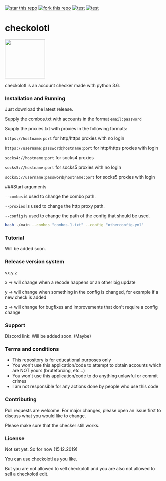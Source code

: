 [![star this repo](http://githubbadges.com/star.svg?user=scorpion3013&repo=checkolotl&style=flat)](https://github.com/scorpion3013/checkolotl)
[![fork this repo](http://githubbadges.com/fork.svg?user=scorpion3013&repo=checkolotl&style=flat)](https://github.com/scorpion3013/checkolotl/fork)
[![test](https://img.shields.io/github/last-commit/scorpion3013/checkolotl.svg?style=flat)](https://github.com/scorpion3013/checkolotl/commits/v2)
[![test](https://img.shields.io/github/v/release/scorpion3013/checkolotl.svg?style=flat)](https://github.com/scorpion3013/checkolotl/releases/latest)

# checkolotl
<img src="https://raw.githubusercontent.com/scorpion3013/checkolotl/v2/logo.png" width="128" height="125">


checkolotl is an account checker made with python 3.6.

### Installation and Running
Just download the latest release.


Supply the combos.txt with accounts in the format `email:password`

Supply the proxies.txt with proxies in the following formats:

`https://hostname:port` for http/https proxies with no login

`https://username:password@hostname:port` for http/https proxies with login

`socks4://hostname:port` for socks4 proxies

`socks5://hostname:port` for socks5 proxies with no login

`socks5://username:password@hostname:port` for socks5 proxies with login



###Start arguments

`--combos` is used to change the combo path.

`--proxies` is used to change the http proxy path.

`--config` is used to change the path of the config that should be used.

```bash
bash ./main --combos "combos-1.txt" --config "otherconfig.yml"
```

### Tutorial
Will be added soon.

### Release version system

vx.y.z

x -> will change when a recode happens or an other big update

y -> will change when something in the config is changed, for example if a new check is added

z -> will change for bugfixes and improvements that don't require a config change


### Support
Discord link: Will be added soon. (Maybe)

### Terms and conditions
- This repository is for educational purposes only
- You won't use this application/code to attempt to obtain accounts which are NOT yours (bruteforcing, etc...)
- You won't use this application/code to do anything unlawful or commit crimes
- I am not responsible for any actions done by people who use this code


### Contributing
Pull requests are welcome. For major changes, please open an issue first to discuss what you would like to change.

Please make sure that the checker still works.

### License
Not set yet.
So for now (15.12.2019)

You can use checkolotl as you like. 

But you are not allowed to sell checkolotl and you are also not allowed to sell a checkolotl edit.
